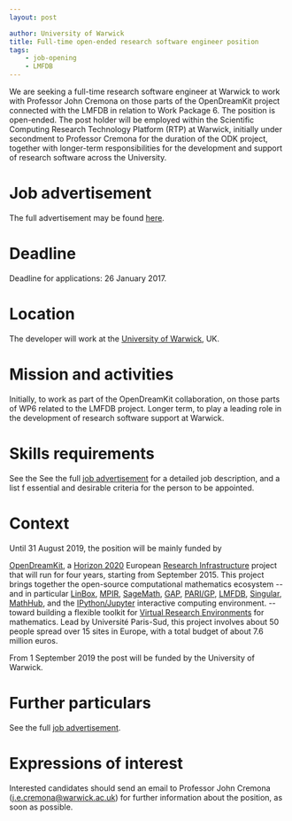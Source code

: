 ```yaml
---
layout: post

author: University of Warwick
title: Full-time open-ended research software engineer position
tags:
    - job-opening
    - LMFDB
---
```


We are seeking a full-time research software engineer at Warwick to
work with Professor John Cremona on those parts of the OpenDreamKit
project connected with the LMFDB in relation to Work Package 6.  The
position is open-ended.  The post holder will be employed within the
Scientific Computing Research Technology Platform (RTP) at Warwick,
initially under secondment to Professor Cremona for the duration of
the ODK project, together with longer-term responsibilities for the
development and support of research software across the University.

# Job advertisement

The full advertisement may be found [here](https://atsv7.wcn.co.uk/search_engine/jobs.cgi?owner=5062452&ownertype=fair&jcode=1625541&vt_template=1457&adminview=1).

# Deadline

Deadline for applications: 26 January 2017.

# Location

The developer will work at the [University of Warwick](http://www2.warwick.ac.uk/), UK.

# Mission and activities

Initially, to work as part of the OpenDreamKit collaboration, on those
parts of WP6 related to the LMFDB project.  Longer term, to play a
leading role in the development of research software support at
Warwick.

# Skills requirements

See the See the full [job
advertisement](https://atsv7.wcn.co.uk/search_engine/jobs.cgi?owner=5062452&ownertype=fair&jcode=1625541&vt_template=1457&adminview=1)
for a detailed job description, and a list f essential and desirable
criteria for the person to be appointed.

# Context

Until 31 August 2019, the position will be mainly funded by

[OpenDreamKit](http://opendreamkit.org), a
[Horizon 2020](https://ec.europa.eu/programmes/horizon2020/)
European [Research Infrastructure](https://ec.europa.eu/programmes/horizon2020/en/h2020-section/european-research-infrastructures-including-e-infrastructures)
project that will run for four years, starting from September
2015. This project brings together the open-source computational
mathematics ecosystem -- and in particular
[LinBox](http://linalg.org/),
[MPIR](http://mpir.org),
[SageMath](http://sagemath.org/),
[GAP](http://www.gap-system.org/),
[PARI/GP](http://pari.math.u-bordeaux.fr/),
[LMFDB](http://lmfdb.org/),
[Singular](http://www.singular.uni-kl.de/),
[MathHub](https://mathhub.info/),
and the
[IPython/Jupyter](http://jupyter.org/) interactive computing
environment.
-- toward building a
flexible toolkit for
[Virtual Research Environments](http://www.2020-horizon.com/e-Infrastructures-for-virtual-research-environments-%28VRE%29-i1490.html)
for mathematics. Lead by Université Paris-Sud, this project involves
about 50 people spread over 15 sites in Europe, with a total budget of
about 7.6 million euros.

From 1 September 2019 the post will be funded by the University of Warwick.

# Further particulars

See the full [job
advertisement](https://atsv7.wcn.co.uk/search_engine/jobs.cgi?owner=5062452&ownertype=fair&jcode=1625541&vt_template=1457&adminview=1).

# Expressions of interest

Interested candidates should send an email to Professor John Cremona
(j.e.cremona@warwick.ac.uk) for further information about the
position, as soon as possible.
